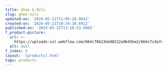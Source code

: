 ```yaml
---
title: Ghee & Oils
slug: ghee-oils
updated-on: '2024-05-21T11:05:20.964Z'
created-on: '2024-05-21T10:34:30.691Z'
published-on: '2024-05-22T13:18:53.586Z'
f_product-picture:
  url: >-
    https://uploads-ssl.webflow.com/664c78b23da98212a9b45be2/664c7cda7c00d46112921ebc_Image%2012%402x.png
  alt: null
f_index: 6
layout: '[products].html'
tags: products
---
```



